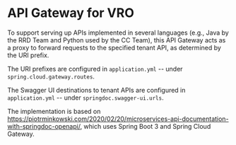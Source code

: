 # API Gateway for VRO

To support serving up APIs implemented in several languages (e.g., Java by the RRD Team and Python used by the CC Team),
this API Gateway acts as a proxy to forward requests to the specified tenant API, as determined by the URI prefix.

The URI prefixes are configured in `application.yml` -- under `spring.cloud.gateway.routes`.

The Swagger UI destinations to tenant APIs are configured in `application.yml` -- under `springdoc.swagger-ui.urls`.

The implementation is based on https://piotrminkowski.com/2020/02/20/microservices-api-documentation-with-springdoc-openapi/,
which uses Spring Boot 3 and Spring Cloud Gateway.
